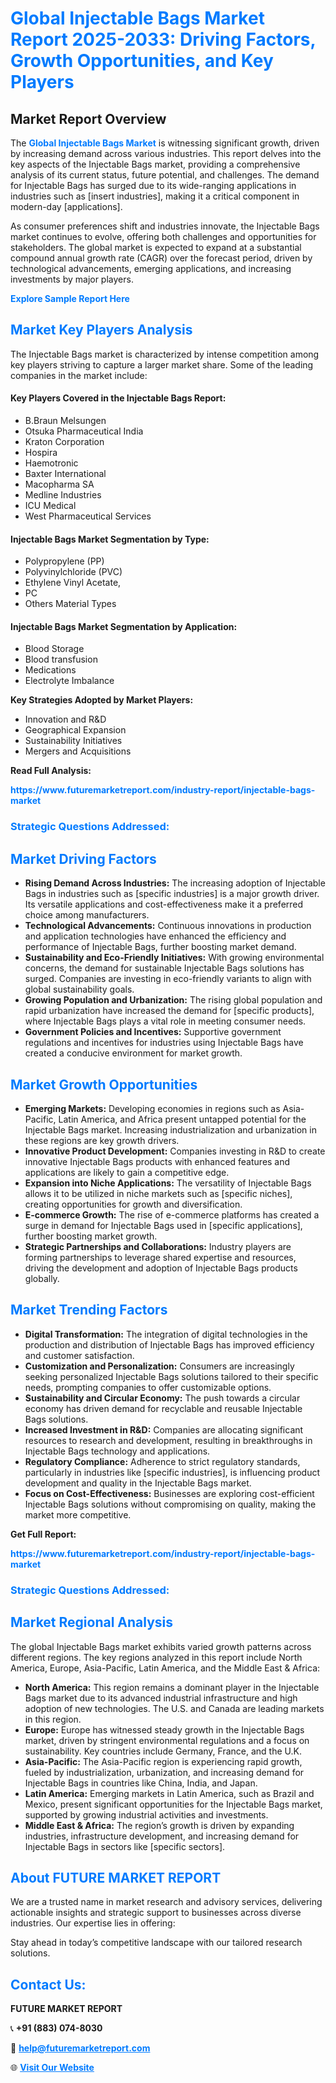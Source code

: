 <h1 style="color: #007BFF;">Global Injectable Bags Market Report 2025-2033: Driving Factors, Growth Opportunities, and Key Players</h1>

<section id="overview">
<h2>Market Report Overview</h2>
<p>The <a href="https://www.futuremarketreport.com/industry-report/injectable-bags-market" style="color: #007BFF; text-decoration: none;"><strong>Global Injectable Bags Market</strong></a> is witnessing significant growth, driven by increasing demand across various industries. This report delves into the key aspects of the Injectable Bags market, providing a comprehensive analysis of its current status, future potential, and challenges. The demand for Injectable Bags has surged due to its wide-ranging applications in industries such as [insert industries], making it a critical component in modern-day [applications].</p>
<p>As consumer preferences shift and industries innovate, the Injectable Bags market continues to evolve, offering both challenges and opportunities for stakeholders. The global market is expected to expand at a substantial compound annual growth rate (CAGR) over the forecast period, driven by technological advancements, emerging applications, and increasing investments by major players.</p>
</section>

<section id="overview">
<p><a href="https://www.futuremarketreport.com/request-sample/reportId=41976" style="color: #007BFF; text-decoration: none;"><strong>Explore Sample Report Here</strong></a></p>
</section>

<section id="key-players">
<h2 style="color: #007BFF;">Market Key Players Analysis</h2>
<p>The Injectable Bags market is characterized by intense competition among key players striving to capture a larger market share. Some of the leading companies in the market include:</p>
<h4>Key Players Covered in the Injectable Bags Report:</h4>
<ul><li>B.Braun Melsungen</li><li>Otsuka Pharmaceutical India</li><li>Kraton Corporation</li><li>Hospira</li><li>Haemotronic</li><li>Baxter International</li><li>Macopharma SA</li><li>Medline Industries</li><li>ICU Medical</li><li>West Pharmaceutical Services</li></ul>
<h4>Injectable Bags Market Segmentation by Type:</h4>
<ul><li>Polypropylene (PP)</li><li>Polyvinylchloride (PVC)</li><li>Ethylene Vinyl Acetate,</li><li>PC</li><li>Others Material Types</li></ul>

<h4>Injectable Bags Market Segmentation by Application:</h4>
<ul><li>Blood Storage</li><li>Blood transfusion</li><li>Medications</li><li>Electrolyte Imbalance</li></ul>
<p><strong>Key Strategies Adopted by Market Players:</strong></p>
<ul>
<li>Innovation and R&D</li>
<li>Geographical Expansion</li>
<li>Sustainability Initiatives</li>
<li>Mergers and Acquisitions</li>
</ul>
</section>

<section>
<p><strong>Read Full Analysis: </strong></p><a href="https://www.futuremarketreport.com/industry-report/injectable-bags-market" style="color: #007BFF; text-decoration: none;"><strong>https://www.futuremarketreport.com/industry-report/injectable-bags-market</strong></a>
<h3 style="color: #007BFF;">Strategic Questions Addressed:</h3>
</section>

<section id="driving-factors">
<h2 style="color: #007BFF;">Market Driving Factors</h2>
<ul>
<li><strong>Rising Demand Across Industries:</strong> The increasing adoption of Injectable Bags in industries such as [specific industries] is a major growth driver. Its versatile applications and cost-effectiveness make it a preferred choice among manufacturers.</li>
<li><strong>Technological Advancements:</strong> Continuous innovations in production and application technologies have enhanced the efficiency and performance of Injectable Bags, further boosting market demand.</li>
<li><strong>Sustainability and Eco-Friendly Initiatives:</strong> With growing environmental concerns, the demand for sustainable Injectable Bags solutions has surged. Companies are investing in eco-friendly variants to align with global sustainability goals.</li>
<li><strong>Growing Population and Urbanization:</strong> The rising global population and rapid urbanization have increased the demand for [specific products], where Injectable Bags plays a vital role in meeting consumer needs.</li>
<li><strong>Government Policies and Incentives:</strong> Supportive government regulations and incentives for industries using Injectable Bags have created a conducive environment for market growth.</li>
</ul>
</section>

<section id="growth-opportunities">
<h2 style="color: #007BFF;">Market Growth Opportunities</h2>
<ul>
<li><strong>Emerging Markets:</strong> Developing economies in regions such as Asia-Pacific, Latin America, and Africa present untapped potential for the Injectable Bags market. Increasing industrialization and urbanization in these regions are key growth drivers.</li>
<li><strong>Innovative Product Development:</strong> Companies investing in R&D to create innovative Injectable Bags products with enhanced features and applications are likely to gain a competitive edge.</li>
<li><strong>Expansion into Niche Applications:</strong> The versatility of Injectable Bags allows it to be utilized in niche markets such as [specific niches], creating opportunities for growth and diversification.</li>
<li><strong>E-commerce Growth:</strong> The rise of e-commerce platforms has created a surge in demand for Injectable Bags used in [specific applications], further boosting market growth.</li>
<li><strong>Strategic Partnerships and Collaborations:</strong> Industry players are forming partnerships to leverage shared expertise and resources, driving the development and adoption of Injectable Bags products globally.</li>
</ul>
</section>

<section id="trending-factors">
<h2 style="color: #007BFF;">Market Trending Factors</h2>
<ul>
<li><strong>Digital Transformation:</strong> The integration of digital technologies in the production and distribution of Injectable Bags has improved efficiency and customer satisfaction.</li>
<li><strong>Customization and Personalization:</strong> Consumers are increasingly seeking personalized Injectable Bags solutions tailored to their specific needs, prompting companies to offer customizable options.</li>
<li><strong>Sustainability and Circular Economy:</strong> The push towards a circular economy has driven demand for recyclable and reusable Injectable Bags solutions.</li>
<li><strong>Increased Investment in R&D:</strong> Companies are allocating significant resources to research and development, resulting in breakthroughs in Injectable Bags technology and applications.</li>
<li><strong>Regulatory Compliance:</strong> Adherence to strict regulatory standards, particularly in industries like [specific industries], is influencing product development and quality in the Injectable Bags market.</li>
<li><strong>Focus on Cost-Effectiveness:</strong> Businesses are exploring cost-efficient Injectable Bags solutions without compromising on quality, making the market more competitive.</li>
</ul>
</section>

<section>
<p><strong>Get Full Report: </strong></p><a href="https://www.futuremarketreport.com/industry-report/injectable-bags-market" style="color: #007BFF; text-decoration: none;"><strong>https://www.futuremarketreport.com/industry-report/injectable-bags-market</strong></a>
<h3 style="color: #007BFF;">Strategic Questions Addressed:</h3>
</section>


<section id="regional-analysis">
<h2 style="color: #007BFF;">Market Regional Analysis</h2>
<p>The global Injectable Bags market exhibits varied growth patterns across different regions. The key regions analyzed in this report include North America, Europe, Asia-Pacific, Latin America, and the Middle East & Africa:</p>
<ul>
<li><strong>North America:</strong> This region remains a dominant player in the Injectable Bags market due to its advanced industrial infrastructure and high adoption of new technologies. The U.S. and Canada are leading markets in this region.</li>
<li><strong>Europe:</strong> Europe has witnessed steady growth in the Injectable Bags market, driven by stringent environmental regulations and a focus on sustainability. Key countries include Germany, France, and the U.K.</li>
<li><strong>Asia-Pacific:</strong> The Asia-Pacific region is experiencing rapid growth, fueled by industrialization, urbanization, and increasing demand for Injectable Bags in countries like China, India, and Japan.</li>
<li><strong>Latin America:</strong> Emerging markets in Latin America, such as Brazil and Mexico, present significant opportunities for the Injectable Bags market, supported by growing industrial activities and investments.</li>
<li><strong>Middle East & Africa:</strong> The region’s growth is driven by expanding industries, infrastructure development, and increasing demand for Injectable Bags in sectors like [specific sectors].</li>
</ul>
</section>

<footer>
<h2 style="color: #007BFF;">About FUTURE MARKET REPORT</h2>
<p>We are a trusted name in market research and advisory services, delivering actionable insights and strategic support to businesses across diverse industries. Our expertise lies in offering:</p>

<p>Stay ahead in today’s competitive landscape with our tailored research solutions.</p>

<h2 style="color: #007BFF;">Contact Us:</h2>
<p><strong>FUTURE MARKET REPORT</strong></p>
<p>📞 <strong>+91 (883) 074-8030</strong></p>
<p>📧 <strong><a href="mailto:help@futuremarketreport.com" style="color: #007BFF;">help@futuremarketreport.com</a></strong></p>
<p>🌐 <strong><a href="https://www.futuremarketreport.com/" style="color: #007BFF;">Visit Our Website</a></strong></p>
</footer>